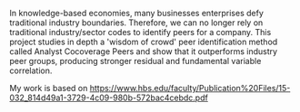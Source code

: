 In knowledge-based economies, many businesses enterprises defy traditional industry boundaries.  Therefore, we can no longer rely on traditional industry/sector codes to identify peers for a company. 
This project studies in depth a 'wisdom of crowd' peer identification method called Analyst Cocoverage Peers and show that it outperforms industry peer groups, producing stronger residual and fundamental variable correlation.

My work is based on https://www.hbs.edu/faculty/Publication%20Files/15-032_814d49a1-3729-4c09-980b-572bac4cebdc.pdf